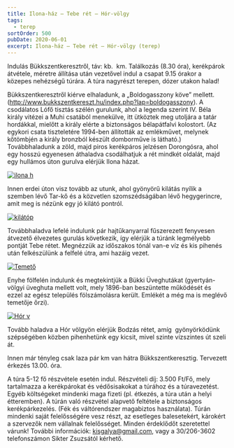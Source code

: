 ```yaml
---
title: Ilona-ház – Tebe rét – Hór-völgy
tags:
  - terep
sortOrder: 500
pubDate: 2020-06-01
excerpt: Ilona-ház – Tebe rét – Hór-völgy (terep)
---
```


Indulás Bükkszentkeresztről, táv: kb.  km. Találkozás (8.30 óra), kerékpárok átvétele, méretre állítása után vezetővel indul a csapat 9.15 órakor a közepes nehézségű túrára. A túra nagyrészt terepen, dózer utakon halad!

Bükkszentkeresztről kiérve elhaladunk, a „Boldogasszony köve” mellett. (http://www.bukkszentkereszt.hu/index.php?lap=boldogasszony). A csodálatos Lófő tisztás szélén gurulunk, ahol a legenda szerint IV. Béla király vitézei a Muhi csatából menekülve, itt ütköztek meg utoljára a tatár hordákkal, mielőtt a király elérte a biztonságos bélapátfalvi kolostort. (Az egykori csata tiszteletére 1994-ben állították az emlékművet, melynek kőtömbjén a király bronzból készült domborműve is látható.) Továbbhaladunk a zöld, majd piros kerékpáros jelzésen Dorongósra, ahol egy hosszú egyenesen áthaladva csodálhatjuk a rét mindkét oldalát, majd egy hullámos úton gurulva elérjük Ilona házat.

[![ilona h](http://kisgalya.hu/wp-content/uploads/2015/04/ilona-h.jpg)](http://kisgalya.hu/wp-content/uploads/2015/04/ilona-h.jpg)

Innen erdei úton visz tovább az utunk, ahol gyönyörű kilátás nyílik a szemben lévő Tar-kő és a közvetlen szomszédságában lévő hegygerincre, amit meg is nézünk egy jó kilátó pontról.

[![kilátóp](http://kisgalya.hu/wp-content/uploads/2015/04/kilátóp.jpg)](http://kisgalya.hu/wp-content/uploads/2015/04/kilátóp.jpg)

Továbbhaladva lefelé indulunk pár hajtűkanyarral fűszerezett fenyvesen átvezető élvezetes gurulás következik, így elérjük a túránk legmélyebb pontját Tebe rétet. Megnézzük az időszakos tónál van-e víz és kis pihenés után felkészülünk a felfelé útra, ami hazáig vezet.

[![Temető](http://kisgalya.hu/wp-content/uploads/2015/04/Temető.jpg)](http://kisgalya.hu/wp-content/uploads/2015/04/Temető.jpg)

Enyhe fölfelén indulunk és megtekintjük a Bükki Üveghutákat (gyertyán-völgyi üveghuta mellett volt, mely 1896-ban beszüntette működését és ezzel az egész település fölszámolásra került. Emlékét a még ma is meglévő temetője őrzi).

[![Hór v](http://kisgalya.hu/wp-content/uploads/2015/04/Hór-v.jpg)](http://kisgalya.hu/wp-content/uploads/2015/04/Hór-v.jpg)

Tovább haladva a Hór völgyön elérjük Bodzás rétet, amíg  gyönyörködünk szépségében közben pihenhetünk egy kicsit, mivel szinte vízszintes út szeli át.

Innen már tényleg csak laza pár km van hátra Bükkszentkeresztig. Tervezett érkezés 13.00. óra.

A túra 5-12 fő részvétele esetén indul. Részvételi díj: 3.500 Ft/Fő, mely tartalmazza a kerékpárokat és védősisakokat a túrához és a túravezetést. Egyéb költségeket mindenki maga fizeti (pl. étkezés, a túra után a helyi étteremben). A túrán való részvétel alapvető feltétele a biztonságos kerékpárkezelés. (Fék és váltórendszer magabiztos használata). Túrán mindenki saját felelősségére vesz részt, az esetleges balesetekért, károkért a szervezők nem vállalnak felelősséget. Minden érdeklődőt szeretettel várunk! További információk: [kisgalya@gmail.com](mailto:kisgalya@gmail.com), vagy a 30/206-3602 telefonszámon Sikter Zsuzsától kérhető.
